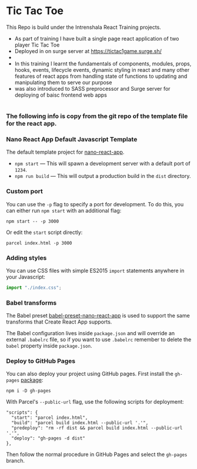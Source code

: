 # Tic Tac Toe
This Repo is build under the Intrenshala React Training projects.
- As part of training I have built a single page react application of two player Tic Tac Toe
- Deployed in on surge server at https://tictac1game.surge.sh/
-
- In this training I learnt the fundamentals of components, modules, props, hooks, events, lifecycle events, dynamic styling in react and many other features of react apps from handling state of functions to updating and manipulating them to serve our purpose
- was also introduced to SASS preprocessor and Surge server for deploying of baisc frontend web apps


#
#

### The following info is copy from the git repo of the template file for the react app.

### Nano React App Default Javascript Template

The default template project for [nano-react-app](https://github.com/adrianmcli/nano-react-app).

- `npm start` — This will spawn a development server with a default port of `1234`.
- `npm run build` — This will output a production build in the `dist` directory.

### Custom port

You can use the `-p` flag to specify a port for development. To do this, you can either run `npm start` with an additional flag:

```
npm start -- -p 3000
```

Or edit the `start` script directly:

```
parcel index.html -p 3000
```

### Adding styles

You can use CSS files with simple ES2015 `import` statements anywhere in your Javascript:

```js
import "./index.css";
```

### Babel transforms

The Babel preset [babel-preset-nano-react-app](https://github.com/nano-react-app/babel-preset-nano-react-app) is used to support the same transforms that Create React App supports.

The Babel configuration lives inside `package.json` and will override an external `.babelrc` file, so if you want to use `.babelrc` remember to delete the `babel` property inside `package.json`.


### Deploy to GitHub Pages

You can also deploy your project using GitHub pages.
First install the `gh-pages` [package](https://github.com/tschaub/gh-pages):

`npm i -D gh-pages`

With Parcel's `--public-url` flag, use the following scripts for deployment:

```
"scripts": {
  "start": "parcel index.html",
  "build": "parcel build index.html --public-url '.'",
  "predeploy": "rm -rf dist && parcel build index.html --public-url '.'",
  "deploy": "gh-pages -d dist"
},
```

Then follow the normal procedure in GitHub Pages and select the `gh-pages` branch.
